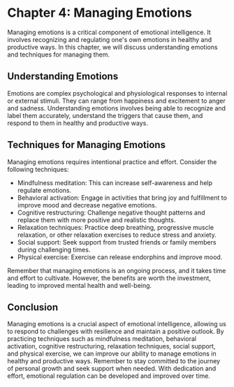 Chapter 4: Managing Emotions
============================

Managing emotions is a critical component of emotional intelligence. It involves recognizing and regulating one's own emotions in healthy and productive ways. In this chapter, we will discuss understanding emotions and techniques for managing them.

Understanding Emotions
----------------------

Emotions are complex psychological and physiological responses to internal or external stimuli. They can range from happiness and excitement to anger and sadness. Understanding emotions involves being able to recognize and label them accurately, understand the triggers that cause them, and respond to them in healthy and productive ways.

Techniques for Managing Emotions
--------------------------------

Managing emotions requires intentional practice and effort. Consider the following techniques:

* Mindfulness meditation: This can increase self-awareness and help regulate emotions.
* Behavioral activation: Engage in activities that bring joy and fulfillment to improve mood and decrease negative emotions.
* Cognitive restructuring: Challenge negative thought patterns and replace them with more positive and realistic thoughts.
* Relaxation techniques: Practice deep breathing, progressive muscle relaxation, or other relaxation exercises to reduce stress and anxiety.
* Social support: Seek support from trusted friends or family members during challenging times.
* Physical exercise: Exercise can release endorphins and improve mood.

Remember that managing emotions is an ongoing process, and it takes time and effort to cultivate. However, the benefits are worth the investment, leading to improved mental health and well-being.

Conclusion
----------

Managing emotions is a crucial aspect of emotional intelligence, allowing us to respond to challenges with resilience and maintain a positive outlook. By practicing techniques such as mindfulness meditation, behavioral activation, cognitive restructuring, relaxation techniques, social support, and physical exercise, we can improve our ability to manage emotions in healthy and productive ways. Remember to stay committed to the journey of personal growth and seek support when needed. With dedication and effort, emotional regulation can be developed and improved over time.
